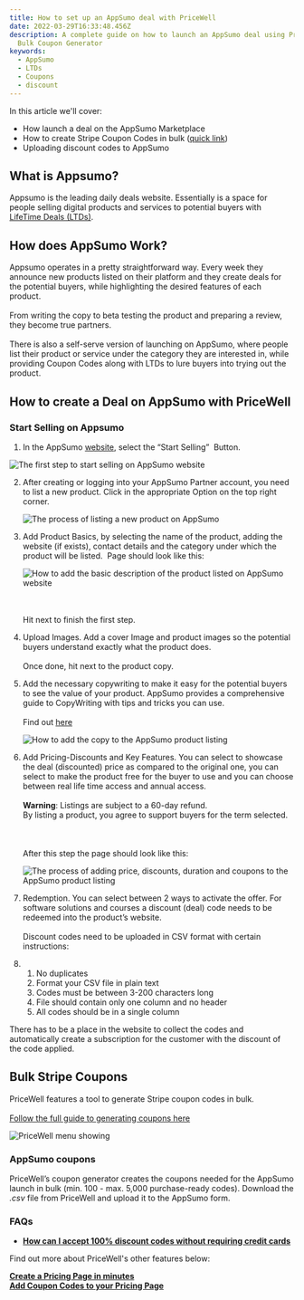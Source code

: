 ```yaml
---
title: How to set up an AppSumo deal with PriceWell
date: 2022-03-29T16:33:48.456Z
description: A complete guide on how to launch an AppSumo deal using PriceWell's
  Bulk Coupon Generator
keywords:
  - AppSumo
  - LTDs
  - Coupons
  - discount
---
```

In this article we'll cover:

* How launch a deal on the AppSumo Marketplace
* How to create Stripe Coupon Codes in bulk ([quick link](#bulk-stripe-coupons))
* Uploading discount codes to AppSumo

## What is Appsumo?

Appsumo is the leading daily deals website. Essentially is a space for people selling digital products and services to potential buyers with [LifeTime Deals (LTDs)](https://help.appsumo.com/article/34-what-is-a-lifetime-deal).

## How does AppSumo Work?

Appsumo operates in a pretty straightforward way. Every week they announce new products listed on their platform and they create deals for the potential buyers, while highlighting the desired features of each product.\
\
From writing the copy to beta testing the product and preparing a review, they become true partners.\
\
There is also a self-serve version of launching on AppSumo, where people list their product or service under the category they are interested in, while providing Coupon Codes along with LTDs to lure buyers into trying out the product.

## How to create a Deal on AppSumo with PriceWell

### Start Selling on Appsumo

1. In the AppSumo [website](https://sell.appsumo.com/), select the “Start Selling”  Button. 

![The first step to start selling on AppSumo website](https://lh4.googleusercontent.com/NZ1AFwpHSv-yNh2umJSR2M7psT1c5DOP45b3vhBjaT8qvX0MmjSJ-1E4X-tIpbIsQuCPTo3SXIM5Piziw4F0xw6ssfarBPTaJSOSzXAbnTqGVJGshBmDVXxjPQHPFcEECVBebl73 "AppSumo Landing Page")

2. After creating or logging into your AppSumo Partner account, you need to list a new product. Click in the appropriate Option on the top right corner.

   ![The process of listing a new product on AppSumo ](/img/appsumo-list-new-product.png "How to List a new product on AppSumo")
3. Add Product Basics, by selecting the name of the product, adding the website (if exists), contact details and the category under which the product will be listed.  Page should look like this:

   ![How to add the basic description of the product listed on AppSumo website](/img/appsumo-product-basics.png "AppSumo Product Basics")

   \
   \
   Hit next to finish the first step.
4. Upload Images. Add a cover Image and product images so the potential buyers understand exactly what the product does.\
   \
   Once done, hit next to the product copy.
5. Add the necessary copywriting to make it easy for the potential buyers to see the value of your product. AppSumo provides a comprehensive guide to CopyWriting with tips and tricks you can use.\
   \
   Find out [here](https://docs.google.com/document/d/1fkn9heEy57kaYohwZDtc_8Qozr99TWxznWthOI_XIUU/edit)

   ![How to add the copy to the AppSumo product listing](/img/appsumo-product-copy.png "AppSumo Copy Listing")
6. Add Pricing-Discounts and Key Features. You can select to showcase the deal (discounted) price as compared to the original one, you can select to make the product free for the buyer to use and you can choose between real life time access and annual access.\
   \
   **Warning**: Listings are subject to a 60-day refund. \
   By listing a product, you agree to support buyers for the term selected.\
   \
   \
   \
   After this step the page should look like this:

   ![The process of adding price, discounts, duration and coupons to the AppSumo product listing](/img/appsumo-pricing.png "Finalizing the AppSumo listing")
7. Redemption. You can select between 2 ways to activate the offer. For software solutions and courses a discount (deal) code needs to be redeemed into the product’s website.\
   \
   Discount codes need to be uploaded in CSV format with certain instructions: 
8. 1. No duplicates
   2. Format your CSV file in plain text
   3. Codes must be between 3-200 characters long
   4. File should contain only one column and no header
   5. All codes should be in a single column

There has to be a place in the website to collect the codes and automatically create a subscription for the customer with the discount of the code applied.

## Bulk Stripe Coupons

PriceWell features a tool to generate Stripe coupon codes in bulk.\
\
[Follow the full guide to generating coupons here](https://help.pricewell.com/features/coupons/generating-coupons/)


![PriceWell menu showing ](/img/coupons_menu.png)

### AppSumo coupons

PriceWell’s coupon generator creates the coupons needed for the AppSumo launch in bulk (min. 100 - max. 5,000 purchase-ready codes). Download the *.csv* file from PriceWell and upload it to the AppSumo form.

### FAQs

* **[How can I accept 100% discount codes without requiring credit cards](/faq/stripe-checkout-100-discount/)**

Find out more about PriceWell's other features below:

<!--StartFragment-->

**[Create a Pricing Page in minutes](/getting-started/create-a-pricing-page/)**\
**[Add Coupon Codes to your Pricing Page](/features/pricing_page/adding-coupons/)**

<!--EndFragment-->
